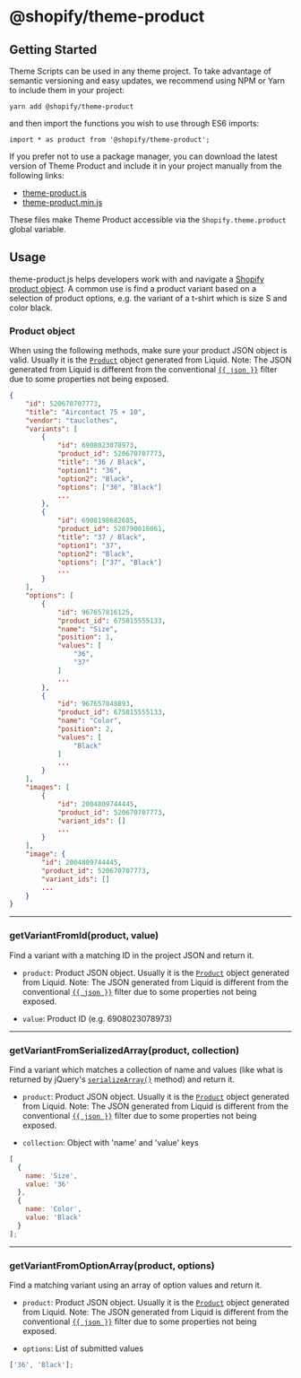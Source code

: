 # @shopify/theme-product

## Getting Started

Theme Scripts can be used in any theme project. To take advantage of semantic versioning and easy updates, we recommend using NPM or Yarn to include them in your project:

```
yarn add @shopify/theme-product
```

and then import the functions you wish to use through ES6 imports:

```
import * as product from '@shopify/theme-product';
```

If you prefer not to use a package manager, you can download the latest version of Theme Product and include it in your project manually from the following links:

- [theme-product.js](http://unpkg.com/@shopify/theme-product@latest/dist/theme-product.js)
- [theme-product.min.js](http://unpkg.com/@shopify/theme-product@latest/dist/theme-product.min.js)

These files make Theme Product accessible via the `Shopify.theme.product` global variable.

## Usage

theme-product.js helps developers work with and navigate a [Shopify product object](https://help.shopify.com/en/themes/liquid/objects/product). A common use is find a product variant based on a selection of product options, e.g. the variant of a t-shirt which is size S and color black.

### Product object

When using the following methods, make sure your product JSON object is valid. Usually it is the [`Product`](https://help.shopify.com/en/themes/liquid/objects/product) object generated from Liquid.
Note: The JSON generated from Liquid is different from the conventional [`{{ json }}`](https://help.shopify.com/en/themes/liquid/filters/additional-filters#json) filter due to some properties not being exposed.

```json
{
    "id": 520670707773,
    "title": "Aircontact 75 + 10",
    "vendor": "tauclothes",
    "variants": [
        {
            "id": 6908023078973,
            "product_id": 520670707773,
            "title": "36 / Black",
            "option1": "36",
            "option2": "Black",
            "options": ["36", "Black"]
            ...
        },
        {
            "id": 6908198682685,
            "product_id": 520790016061,
            "title": "37 / Black",
            "option1": "37",
            "option2": "Black",
            "options": ["37", "Black"]
            ...
        }
    ],
    "options": [
        {
            "id": 967657816125,
            "product_id": 675815555133,
            "name": "Size",
            "position": 1,
            "values": [
                "36",
                "37"
            ]
            ...
        },
        {
            "id": 967657848893,
            "product_id": 675815555133,
            "name": "Color",
            "position": 2,
            "values": [
                "Black"
            ]
            ...
        }
    ],
    "images": [
        {
            "id": 2004809744445,
            "product_id": 520670707773,
            "variant_ids": []
            ...
        }
    ],
    "image": {
        "id": 2004809744445,
        "product_id": 520670707773,
        "variant_ids": []
        ...
    }
}
```

---

### getVariantFromId(product, value)

Find a variant with a matching ID in the project JSON and return it.

- `product`: Product JSON object. Usually it is the [`Product`](https://help.shopify.com/en/themes/liquid/objects/product) object generated from Liquid.
  Note: The JSON generated from Liquid is different from the conventional [`{{ json }}`](https://help.shopify.com/en/themes/liquid/filters/additional-filters#json) filter due to some properties not being exposed.

- `value`: Product ID (e.g. 6908023078973)

---

### getVariantFromSerializedArray(product, collection)

Find a variant which matches a collection of name and values (like what is returned by jQuery's [`serializeArray()`](https://api.jquery.com/serializeArray/) method) and return it.

- `product`: Product JSON object. Usually it is the [`Product`](https://help.shopify.com/en/themes/liquid/objects/product) object generated from Liquid.
  Note: The JSON generated from Liquid is different from the conventional [`{{ json }}`](https://help.shopify.com/en/themes/liquid/filters/additional-filters#json) filter due to some properties not being exposed.

- `collection`: Object with 'name' and 'value' keys

```javascript
[
  {
    name: 'Size',
    value: '36'
  },
  {
    name: 'Color',
    value: 'Black'
  }
];
```

---

### getVariantFromOptionArray(product, options)

Find a matching variant using an array of option values and return it.

- `product`: Product JSON object. Usually it is the [`Product`](https://help.shopify.com/en/themes/liquid/objects/product) object generated from Liquid.
  Note: The JSON generated from Liquid is different from the conventional [`{{ json }}`](https://help.shopify.com/en/themes/liquid/filters/additional-filters#json) filter due to some properties not being exposed.

- `options`: List of submitted values

```javascript
['36', 'Black'];
```
